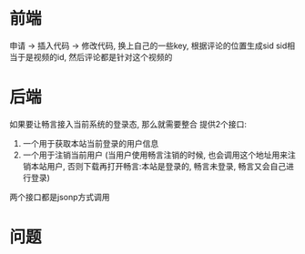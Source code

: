# 前端 #
申请 -> 插入代码 -> 修改代码, 换上自己的一些key, 根据评论的位置生成sid
sid相当于是视频的id, 然后评论都是针对这个视频的

# 后端 #
如果要让畅言接入当前系统的登录态, 那么就需要整合
提供2个接口:
1. 一个用于获取本站当前登录的用户信息
2. 一个用于注销当前用户 (当用户使用畅言注销的时候, 也会调用这个地址用来注销本站用户, 否则下载再打开畅言:本站是登录的, 畅言未登录, 畅言又会自己进行登录)

两个接口都是jsonp方式调用


# 问题 #


